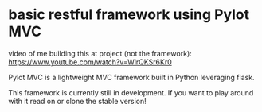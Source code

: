 # basic restful framework using Pylot MVC
video of me building this at project (not the framework):
https://www.youtube.com/watch?v=WlrQKSr6Kr0

Pylot MVC is a lightweight MVC framework built in Python leveraging flask.

This framework is currently still in development. If you want to play around with it read on or clone the stable version!
